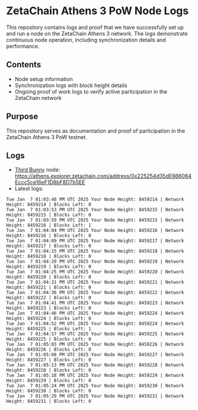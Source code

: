 # ZetaChain Athens 3 PoW Node Logs
This repository contains logs and proof that we have successfully set up and run a node on the ZetaChain Athens 3 network. The logs demonstrate continuous node operation, including synchronization details and performance.

## Contents
- Node setup information
- Synchronization logs with block height details
- Ongoing proof of work logs to verify active participation in the ZetaChain network

## Purpose
This repository serves as documentation and proof of participation in the ZetaChain Athens 3 PoW testnet.

## Logs

- [Third Bunny](https://thirdbunny.xyz/) node: https://athens.explorer.zetachain.com/address/0x225254d35dE666064Eccc5ce16eF1D8bF8D7b5EE
- Latest logs:
```
Tue Jan  7 01:03:48 PM UTC 2025 Your Node Height: 8459214 | Network Height: 8459214 | Blocks Left: 0
Tue Jan  7 01:03:53 PM UTC 2025 Your Node Height: 8459215 | Network Height: 8459215 | Blocks Left: 0
Tue Jan  7 01:03:59 PM UTC 2025 Your Node Height: 8459215 | Network Height: 8459216 | Blocks Left: 1
Tue Jan  7 01:04:04 PM UTC 2025 Your Node Height: 8459216 | Network Height: 8459216 | Blocks Left: 0
Tue Jan  7 01:04:09 PM UTC 2025 Your Node Height: 8459217 | Network Height: 8459217 | Blocks Left: 0
Tue Jan  7 01:04:15 PM UTC 2025 Your Node Height: 8459218 | Network Height: 8459218 | Blocks Left: 0
Tue Jan  7 01:04:20 PM UTC 2025 Your Node Height: 8459219 | Network Height: 8459219 | Blocks Left: 0
Tue Jan  7 01:04:25 PM UTC 2025 Your Node Height: 8459220 | Network Height: 8459220 | Blocks Left: 0
Tue Jan  7 01:04:31 PM UTC 2025 Your Node Height: 8459221 | Network Height: 8459221 | Blocks Left: 0
Tue Jan  7 01:04:36 PM UTC 2025 Your Node Height: 8459222 | Network Height: 8459222 | Blocks Left: 0
Tue Jan  7 01:04:41 PM UTC 2025 Your Node Height: 8459223 | Network Height: 8459223 | Blocks Left: 0
Tue Jan  7 01:04:46 PM UTC 2025 Your Node Height: 8459224 | Network Height: 8459224 | Blocks Left: 0
Tue Jan  7 01:04:52 PM UTC 2025 Your Node Height: 8459224 | Network Height: 8459225 | Blocks Left: 1
Tue Jan  7 01:04:57 PM UTC 2025 Your Node Height: 8459225 | Network Height: 8459225 | Blocks Left: 0
Tue Jan  7 01:05:03 PM UTC 2025 Your Node Height: 8459226 | Network Height: 8459226 | Blocks Left: 0
Tue Jan  7 01:05:08 PM UTC 2025 Your Node Height: 8459227 | Network Height: 8459227 | Blocks Left: 0
Tue Jan  7 01:05:13 PM UTC 2025 Your Node Height: 8459228 | Network Height: 8459228 | Blocks Left: 0
Tue Jan  7 01:05:18 PM UTC 2025 Your Node Height: 8459229 | Network Height: 8459229 | Blocks Left: 0
Tue Jan  7 01:05:24 PM UTC 2025 Your Node Height: 8459230 | Network Height: 8459230 | Blocks Left: 0
Tue Jan  7 01:05:29 PM UTC 2025 Your Node Height: 8459231 | Network Height: 8459231 | Blocks Left: 0
```

